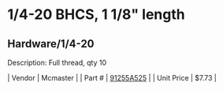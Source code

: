 # 1/4-20 BHCS, 1 1/8" length
## Hardware/1/4-20
Description: 	Full thread, qty 10 

| Vendor | Mcmaster | 
| Part # | [91255A525](http://www.mcmaster.com/) | 
| Unit Price | $7.73 | 
